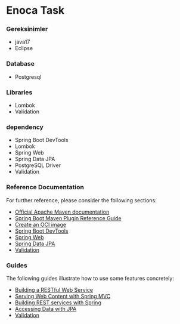 # Enoca Task

### Gereksinimler
* java17 
* Eclipse 
### Database
* Postgresql
### Libraries
* Lombok 
* Validation
### dependency
* Spring Boot DevTools 
* Lombok
* Spring Web 
* Spring Data JPA 
* PostgreSQL Driver
* Validation


### Reference Documentation
For further reference, please consider the following sections:

* [Official Apache Maven documentation](https://maven.apache.org/guides/index.html)
* [Spring Boot Maven Plugin Reference Guide](https://docs.spring.io/spring-boot/docs/2.7.6/maven-plugin/reference/html/)
* [Create an OCI image](https://docs.spring.io/spring-boot/docs/2.7.6/maven-plugin/reference/html/#build-image)
* [Spring Boot DevTools](https://docs.spring.io/spring-boot/docs/2.7.6/reference/htmlsingle/#using.devtools)
* [Spring Web](https://docs.spring.io/spring-boot/docs/2.7.6/reference/htmlsingle/#web)
* [Spring Data JPA](https://docs.spring.io/spring-boot/docs/2.7.6/reference/htmlsingle/#data.sql.jpa-and-spring-data)
* [Validation](https://docs.spring.io/spring-boot/docs/2.7.6/reference/htmlsingle/#io.validation)

### Guides
The following guides illustrate how to use some features concretely:

* [Building a RESTful Web Service](https://spring.io/guides/gs/rest-service/)
* [Serving Web Content with Spring MVC](https://spring.io/guides/gs/serving-web-content/)
* [Building REST services with Spring](https://spring.io/guides/tutorials/rest/)
* [Accessing Data with JPA](https://spring.io/guides/gs/accessing-data-jpa/)
* [Validation](https://spring.io/guides/gs/validating-form-input/)

